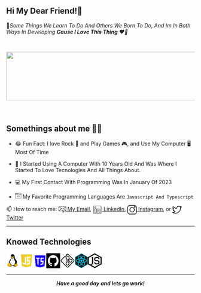 


## Hi My Dear Friend!👋

 *<p>* 💯*Some Things We Learn To Do And Others We Born To Do, And Im In Both Ways In Developing **Cause I Love This Thing** ❤️‍🔥 </P>* 

<br>

<img align="" width="700" height="130" src="images/projetoBanner.png"> </img>

<br>

## Somethings about me 💭✨

* 😂 Fun Fact: I love Rock 🤘  and Play Games 🎮, and Use My Computer 🖥 Most Of Time

* 👶 I Started Using A Computer With 10 Years Old  And Was Where I Started To Love Tecnologies And All Things About.

* 💻 My First Contact With Programming Was In January Of 2023

* <img height="16" src="./images/web-programming.png"></img> My Favorite Programming Languages Are `Javascript And Typescript `

 📫 How to reach me: <!--[my site](https://jakeliny.com.br) --><a href="mailto:alejandrowork2003@gmail.com" target="_blank" rel="noreferrer"><img height="20" align="center" src="./images/e-mail.png"> My Email</a>,
 <a href="https://www.linkedin.com/in/alejandro-cmmrocha/" target="_blank" rel="noreferrer"><img height="25" align="center" src="./images/Linkedin.png"> LinkedIn</a>,
 <a href="https://www.instagram.com/alerandropsy/" target="_blank" rel="noreferrer"><img height="25" align="center" src="./images/instagram.png"> Instagram</a>,
 or 
 <a href="https://twitter.com/Alejandrocrocha" target="_blank" rel="noreferrer"><img height="25" align="center" src="./images/twitter.png"> Twitter</a>

---
## Knowed Technologies
<a href="https://docs.kernel.org/" target="_blank" rel="noreferrer"> <img align="left" height="40" src="./images/linux.png"></a>

<a href="https://developer.mozilla.org/en-US/docs/Web/JavaScript" target="_blank" rel="noreferrer"> <img align="left" height="40" src="./images/js.png"></a>

<a href="https://www.typescriptlang.org/docs/" target="_blank" rel="noreferrer"> <img align="left" height="40" src="./images/typescript.png"></a>

<a href="https://docs.github.com/en" target="_blank" rel="noreferrer"> <img align="left" height="40" src="./images/github.jpg"></a>

<a href="https://git-scm.com/docs" target="_blank" rel="noreferrer"> <img align="left" height="40" src="./images/git%20logo.png"></a>

<a href="https://react.dev/learn" target="_blank" rel="noreferrer"> <img align="left" height="40" src="./images/reactjs.png"></a>

<a href="https://nodejs.org/en/docs" target="_blank" rel="noreferrer"> <img  height="40" src="./images/nodejs.png"></a>

---

***<p align="center">Have a good day and lets go work!</p>***

